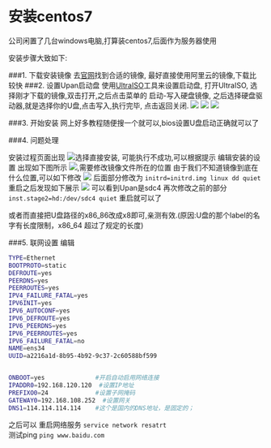 # 安装centos7

公司闲置了几台windows电脑,打算装centos7,后面作为服务器使用

安装步骤大致如下:

###1. 下载安装镜像
去[官网](http://isoredirect.centos.org/centos/7/isos/x86_64/CentOS-7-x86_64-Minimal-1810.iso)找到合适的镜像,
最好直接使用阿里云的镜像,下载比较快
###2. 设置Upan启动盘
使用[UltraISO](https://github.com/chenhaoxiang/Java/blob/master/UltraISO/UltraISO.zip)工具来设置启动盘,
打开UltraISO, 选择刚才下载的镜像,双击打开,之后点击菜单的 启动-写入硬盘镜像,
之后选择硬盘驱动器,就是选择你的U盘,点击写入,执行完毕, 点击返回关闭.
![](http://img.justwkj.com/20190830182604.png)
![](http://img.justwkj.com/20190830182548.png)
![](http://img.justwkj.com/20190830182719.png)

###3. 开始安装
网上好多教程随便搜一个就可以,bios设置U盘启动正确就可以了

###4. 问题处理

安装过程页面出现
![](http://img.justwkj.com/20190830183048.png)选择直接安装,
可能执行不成功,可以根据提示 编辑安装的设置
出现如下图所示
![](http://img.justwkj.com/20190830183157.png),需要修改镜像文件所在的位置
由于我们不知道镜像到底在什么位置,可以如下修改
![](http://img.justwkj.com/20190830183327.png)
后面部分修改为 `initrd=initrd.img linux dd quiet`
重启之后发现如下展示
![](http://img.justwkj.com/20190830183436.png)
可以看到Upan是sdc4
再次修改之前的部分 `inst.stage2=hd:/dev/sdc4 quiet`
重启就可以了

或者而直接把U盘路径的x86_86改成x8即可,亲测有效.(原因:U盘的那个label的名字有长度限制，x86_64 超过了规定的长度)

###5. 联网设置
编辑
```bash
TYPE=Ethernet
BOOTPROTO=static
DEFROUTE=yes
PEERDNS=yes
PEERROUTES=yes
IPV4_FAILURE_FATAL=yes
IPV6INIT=yes
IPV6_AUTOCONF=yes
IPV6_DEFROUTE=yes
IPV6_PEERDNS=yes
IPV6_PEERROUTES=yes
IPV6_FAILURE_FATAL=no
NAME=ens34
UUID=a2216a1d-8b95-4b92-9c37-2c60588bf599


ONBOOT=yes              #开启自动启用网络连接
IPADDR0=192.168.120.120  #设置IP地址
PREFIXO0=24             #设置子网掩码
GATEWAY0=192.168.108.252  #设置网关
DNS1=114.114.114.114    #这个是国内的DNS地址，是固定的；
```
之后可以 
重启网络服务 `service network resatrt`  
测试ping `ping www.baidu.com`


